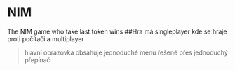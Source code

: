 # NIM
The NIM game who take last token wins
##Hra má singleplayer kde se hraje proti počítači a multiplayer
>hlavní obrazovka obsahuje jednoduché menu řešené přes jednoduchý přepínač
